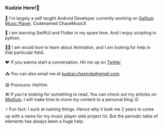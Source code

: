 ### Kudzie Here!👋

📝 I'm largely a self taught Android Developer currently working on [Gallium Music Player](https://github.com/KudzieChase/ChaseMusicX). Codenamed ChaseMusicX 

📖 I am learning SwiftUI and Flutter in my spare time. And I enjoy scripting in python.

✍🏾 I am would love to learn about Animation, and I am looking for help in that particular field.

🐦 If you wanna start a conversation. Hit me up on [Twitter](https://twitter.com/KudzieChase)

📥 You can also email me at kudzai.chasinda@gmail.com.

😄 Pronouns: He/Him

⌘ If you're looking for something to read. You can check out my articles on [Medium](https://medium.com/@KudzieChase). I will make time to move my content to a personal blog :D
 
⚡️ Fun fact: I suck at naming things. Hence why it took me 2 years to come up with a name for my music player side project lol. But the periodic table of elements has always been a huge help.
